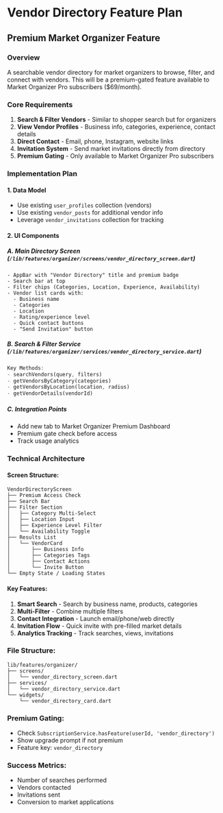 # Vendor Directory Feature Plan
## Premium Market Organizer Feature

### Overview
A searchable vendor directory for market organizers to browse, filter, and connect with vendors. This will be a premium-gated feature available to Market Organizer Pro subscribers ($69/month).

### Core Requirements
1. **Search & Filter Vendors** - Similar to shopper search but for organizers
2. **View Vendor Profiles** - Business info, categories, experience, contact details
3. **Direct Contact** - Email, phone, Instagram, website links
4. **Invitation System** - Send market invitations directly from directory
5. **Premium Gating** - Only available to Market Organizer Pro subscribers

### Implementation Plan

#### 1. Data Model
- Use existing `user_profiles` collection (vendors)
- Use existing `vendor_posts` for additional vendor info
- Leverage `vendor_invitations` collection for tracking

#### 2. UI Components

##### A. Main Directory Screen (`/lib/features/organizer/screens/vendor_directory_screen.dart`)
```
- AppBar with "Vendor Directory" title and premium badge
- Search bar at top
- Filter chips (Categories, Location, Experience, Availability)
- Vendor list cards with:
  - Business name
  - Categories
  - Location
  - Rating/experience level
  - Quick contact buttons
  - "Send Invitation" button
```

##### B. Search & Filter Service (`/lib/features/organizer/services/vendor_directory_service.dart`)
```dart
Key Methods:
- searchVendors(query, filters)
- getVendorsByCategory(categories)
- getVendorsByLocation(location, radius)
- getVendorDetails(vendorId)
```

##### C. Integration Points
- Add new tab to Market Organizer Premium Dashboard
- Premium gate check before access
- Track usage analytics

### Technical Architecture

#### Screen Structure:
```
VendorDirectoryScreen
├── Premium Access Check
├── Search Bar
├── Filter Section
│   ├── Category Multi-Select
│   ├── Location Input
│   ├── Experience Level Filter
│   └── Availability Toggle
├── Results List
│   └── VendorCard
│       ├── Business Info
│       ├── Categories Tags
│       ├── Contact Actions
│       └── Invite Button
└── Empty State / Loading States
```

#### Key Features:
1. **Smart Search** - Search by business name, products, categories
2. **Multi-Filter** - Combine multiple filters
3. **Contact Integration** - Launch email/phone/web directly
4. **Invitation Flow** - Quick invite with pre-filled market details
5. **Analytics Tracking** - Track searches, views, invitations

### File Structure:
```
lib/features/organizer/
├── screens/
│   └── vendor_directory_screen.dart
├── services/
│   └── vendor_directory_service.dart
└── widgets/
    └── vendor_directory_card.dart
```

### Premium Gating:
- Check `SubscriptionService.hasFeature(userId, 'vendor_directory')`
- Show upgrade prompt if not premium
- Feature key: `vendor_directory`

### Success Metrics:
- Number of searches performed
- Vendors contacted
- Invitations sent
- Conversion to market applications